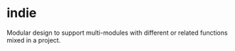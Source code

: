 # indie
Modular design to support multi-modules with different or related functions mixed in a project.
